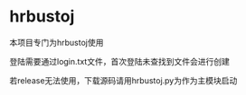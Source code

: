 # hrbustoj
本项目专门为hrbustoj使用

登陆需要通过login.txt文件，首次登陆未查找到文件会进行创建

若release无法使用，下载源码请用hrbustoj.py为作为主模块启动
